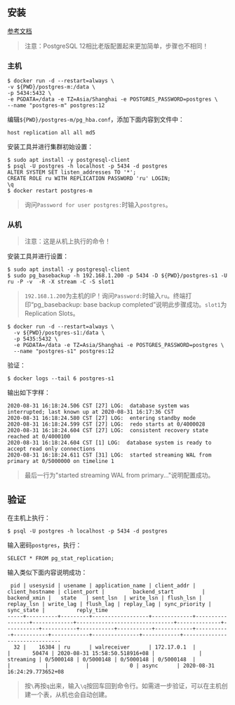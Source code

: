 ## 安装

[参考文档](https://www.tecmint.com/configure-postgresql-streaming-replication-in-centos-8/)
> 注意：PostgreSQL 12相比老版配置起来更加简单，步骤也不相同！

### 主机

```
$ docker run -d --restart=always \
-v ${PWD}/postgres-m:/data \
-p 5434:5432 \
-e PGDATA=/data -e TZ=Asia/Shanghai -e POSTGRES_PASSWORD=postgres \
--name "postgres-m" postgres:12
```

编辑`${PWD}/postgres-m/pg_hba.conf`，添加下面内容到文件中：
```
host replication all all md5
```

安装工具并进行集群初始设置：
```
$ sudo apt install -y postgresql-client
$ psql -U postgres -h localhost -p 5434 -d postgres
ALTER SYSTEM SET listen_addresses TO '*';
CREATE ROLE ru WITH REPLICATION PASSWORD 'ru' LOGIN;
\q
$ docker restart postgres-m
```
> 询问`Password for user postgres:`时输入`postgres`。

### 从机

> 注意：这是从机上执行的命令！

安装工具并进行设置：
```
$ sudo apt install -y postgresql-client
$ sudo pg_basebackup -h 192.168.1.200 -p 5434 -D ${PWD}/postgres-s1 -U ru -P -v  -R -X stream -C -S slot1
```
> `192.168.1.200`为主机的IP！询问`Password:`时输入`ru`。终端打印“pg_basebackup: base backup completed”说明此步骤成功。`slot1`为Replication Slots。

```
$ docker run -d --restart=always \
  -v ${PWD}/postgres-s1:/data \
  -p 5435:5432 \
  -e PGDATA=/data -e TZ=Asia/Shanghai -e POSTGRES_PASSWORD=postgres \
  --name "postgres-s1" postgres:12
```

验证：
```
$ docker logs --tail 6 postgres-s1
```
输出如下字样：
```
2020-08-31 16:18:24.506 CST [27] LOG:  database system was interrupted; last known up at 2020-08-31 16:17:36 CST
2020-08-31 16:18:24.580 CST [27] LOG:  entering standby mode
2020-08-31 16:18:24.599 CST [27] LOG:  redo starts at 0/4000028
2020-08-31 16:18:24.604 CST [27] LOG:  consistent recovery state reached at 0/4000100
2020-08-31 16:18:24.604 CST [1] LOG:  database system is ready to accept read only connections
2020-08-31 16:18:24.611 CST [31] LOG:  started streaming WAL from primary at 0/5000000 on timeline 1
```
> 最后一行为"started streaming WAL from primary..."说明配置成功。

## 验证

在主机上执行：
```
$ psql -U postgres -h localhost -p 5434 -d postgres
```
输入密码`postgres`，执行：
```
SELECT * FROM pg_stat_replication;
```
输入类似下面内容说明成功：
```
 pid | usesysid | usename | application_name | client_addr | client_hostname | client_port |         backend_start         | backend_xmin |   state   | sent_lsn  | write_lsn | flush_lsn | replay_lsn | write_lag | flush_lag | replay_lag | sync_priority | sync_state |          reply_time           
-----+----------+---------+------------------+-------------+-----------------+-------------+-------------------------------+--------------+-----------+-----------+-----------+-----------+------------+-----------+-----------+------------+---------------+------------+-------------------------------
  32 |    16384 | ru      | walreceiver      | 172.17.0.1  |                 |       50474 | 2020-08-31 15:58:50.518916+08 |              | streaming | 0/5000148 | 0/5000148 | 0/5000148 | 0/5000148  |           |           |            |             0 | async      | 2020-08-31 16:24:29.773652+08
```
> 按`\`再按`q`出来，输入`\q`按回车回到命令行。如需进一步验证，可以在主机创建一个表，从机也会自动创建。